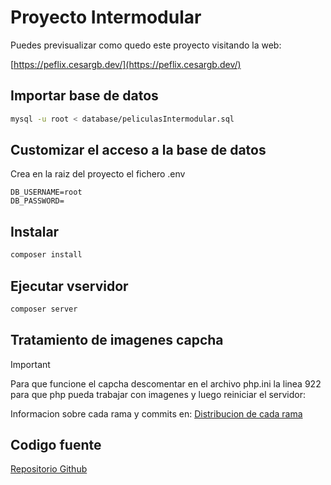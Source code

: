 # Proyecto Intermodular

Puedes previsualizar como quedo este proyecto visitando la web:

[https://peflix.cesargb.dev/](https://peflix.cesargb.dev/)

## Importar base de datos

```bash
mysql -u root < database/peliculasIntermodular.sql
```

## Customizar el acceso a la base de datos

Crea en la raiz del proyecto el fichero .env

```env
DB_USERNAME=root
DB_PASSWORD=
```

## Instalar

```bash
composer install
```

## Ejecutar vservidor

```bash
composer server
```

## Tratamiento de imagenes capcha

> [!IMPORTANT]
> Para que funcione el capcha descomentar en el archivo php.ini la linea 922 para que php pueda trabajar con imagenes y luego reiniciar el servidor:

Informacion sobre cada rama y commits en: [Distribucion de cada rama](RAMAS.md)

## Codigo fuente

[Repositorio Github](https://github.com/cesargm1/intermodular-peliculas-php.git)
